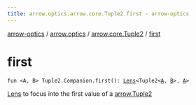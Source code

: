 ```yaml
---
title: arrow.optics.arrow.core.Tuple2.first - arrow-optics
---
```


[arrow-optics](../../index.html) / [arrow.optics](../index.html) / [arrow.core.Tuple2](index.html) / [first](./first.html)

# first

`fun <A, B> Tuple2.Companion.first(): `[`Lens`](../-lens.html)`<Tuple2<`[`A`](first.html#A)`, `[`B`](first.html#B)`>, `[`A`](first.html#A)`>`

[Lens](../-lens.html) to focus into the first value of a [arrow.Tuple2](#)

